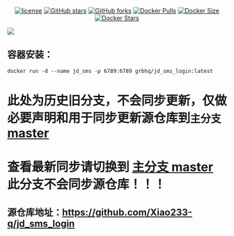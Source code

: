 <p align="center">
    <a href="https://github.com/grbnb/jd_sms_login"><img src="https://img.shields.io/pypi/l/dailycheckin?style=popout-square" alt="license"></a>
    <a href="https://github.com/grbnb/jd_sms_login"><img src="https://img.shields.io/github/stars/grbnb/jd_sms_login.svg?style=popout-square" alt="GitHub stars"></a>
    <a href="https://github.com/grbnb/jd_sms_loginx"><img src="https://img.shields.io/github/forks/grbnb/jd_sms_login.svg?style=popout-square" alt="GitHub forks"></a>
    <a href="https://hub.docker.com/r/grbhq/jd_sms_login"><img src="https://img.shields.io/docker/pulls/grbhq/jd_sms_login?style=popout-square" alt="Docker Pulls"></a>
    <a href="https://hub.docker.com/r/grbhq/jd_sms_login/"><img src="https://img.shields.io/docker/image-size/grbhq/jd_sms_login?style=popout-square" alt="Docker Size"></a>
    <a href="https://hub.docker.com/r/grbhq/jd_sms_login/"><img src="https://img.shields.io/docker/stars/grbhq/jd_sms_login?style=popout-square" alt="Docker Stars"></a>
</p>

<img src = 'https://s3.bmp.ovh/imgs/2022/03/f590b219225ad98a.png' />


## 容器安装：
```
docker run -d --name jd_sms -p 6789:6789 grbhq/jd_sms_login:latest
```

# 此处为历史旧分支，不会同步更新，仅做必要声明和用于同步更新源仓库到`主分支`[master](https://github.com/grbnb/jd_sms_login/tree/master)

# 查看最新同步请切换到 [主分支 master](https://github.com/grbnb/jd_sms_login/tree/master) 此分支不会同步源仓库！！！

## 源仓库地址：https://github.com/Xiao233-q/jd_sms_login

